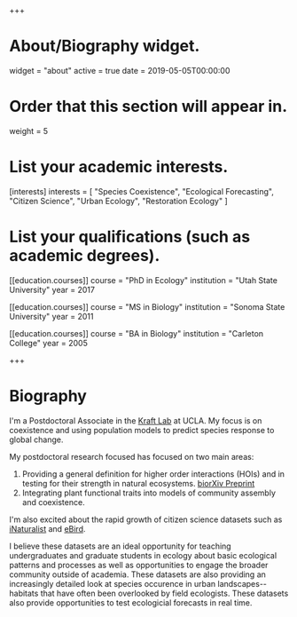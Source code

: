 +++
# About/Biography widget.
widget = "about"
active = true
date = 2019-05-05T00:00:00

# Order that this section will appear in.
weight = 5

# List your academic interests.
[interests]
  interests = [
    "Species Coexistence",
    "Ecological Forecasting",
    "Citizen Science", 
    "Urban Ecology",
    "Restoration Ecology"
  ]

# List your qualifications (such as academic degrees).
[[education.courses]]
  course = "PhD in Ecology"
  institution = "Utah State University"
  year = 2017

[[education.courses]]
  course = "MS in Biology"
  institution = "Sonoma State University"
  year = 2011

[[education.courses]]
  course = "BA in Biology"
  institution = "Carleton College"
  year = 2005
 
+++

# Biography

I'm a Postdoctoral Associate in the [Kraft Lab](https://sites.lifesci.ucla.edu/eeb-kraft/) at UCLA. My focus is on coexistence and using population models to predict species response to global change. 

My postdoctoral research focused has focused on two main areas:

1. Providing a general definition for higher order interactions (HOIs) and in testing for their strength in natural ecosystems. [biorXiv Preprint](https://www.biorxiv.org/content/10.1101/857920v1)
2. Integrating plant functional traits into models of community assembly and coexistence. 

I'm also excited about the rapid growth of citizen science datasets such as  [iNaturalist](https://www.inaturalist.org/) and [eBird](https://www.ebird.org). 

I believe these datasets are an ideal opportunity for teaching undergraduates and graduate students in ecology about basic ecological patterns and processes as well as opportunities to engage the broader community outside of academia.  These datasets are also providing an increasingly detailed look at species occurence in urban landscapes--habitats that have often been overlooked by field ecologists. These datasets also provide opportunities to test ecologicial forecasts in real time. 

